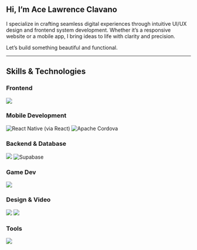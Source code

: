 ## Hi, I’m Ace Lawrence Clavano

I specialize in crafting seamless digital experiences through intuitive UI/UX design and frontend system development. Whether it’s a responsive website or a mobile app, I bring ideas to life with clarity and precision.

Let’s build something beautiful and functional.

---

## Skills & Technologies

### Frontend
<p align="left">
  <img src="https://skillicons.dev/icons?i=html,css,sass,tailwind,bootstrap,js,ts,react,nextjs" />
</p>

### Mobile Development
<p align="left">
  <img src="https://skillicons.dev/icons?i=react" title="React Native (via React)" />
  <img src="https://skillicons.dev/icons?i=cordova" title="Apache Cordova" />
</p>

### Backend & Database
<p align="left">
  <img src="https://skillicons.dev/icons?i=python,mqsql" />
  <img src="https://skillicons.dev/icons?i=supabase" title="Supabase" />
</p>

### Game Dev
<p align="left">
  <img src="https://skillicons.dev/icons?i=unity,cs,cpp" />
</p>

### Design & Video
<p align="left">
  <img src="https://skillicons.dev/icons?i=ps,ai,pr" />
  <img src="https://img.shields.io/badge/Filmora-0C69B0?logo=filmora&logoColor=white&style=for-the-badge" />
</p>

### Tools
<p align="left">
  <img src="https://skillicons.dev/icons?i=git,github,vscode" />
</p>

